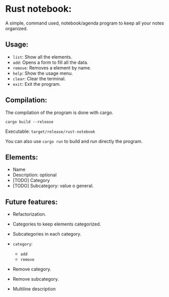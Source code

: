 # Rust notebook:

A simple, command used, notebook/agenda program to keep all your notes organized.

## Usage:
- ```list```: Show all the elements.
- ```add```: Opens a form to fill all the data.
- ```remove```: Removes a element by name.
- ```help```: Show the usage menu.
- ```clear```: Clear the terminal.
- ```exit```: Exit the program.

## Compilation:

The compilation of the program is done with cargo.

```
cargo build --release
```

Executable: ```target/release/rust-notebook```

You can also use ```cargo run``` to build and run directly the program.



## Elements:
- Name
- Description: optional
- [TODO] Category
- [TODO] Subcategory: value o general.

## Future features:
- Refactorization.
- Categories to keep elements categorized.
- Subcategories in each category.

- ```category```:
	- ```add```
	- ```remove```
- Remove category.
- Remove subcategory.
- Multiline description
